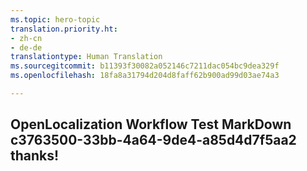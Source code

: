 ```yaml
---
ms.topic: hero-topic
translation.priority.ht:
- zh-cn
- de-de
translationtype: Human Translation
ms.sourcegitcommit: b11393f30082a052146c7211dac054bc9dea329f
ms.openlocfilehash: 18fa8a31794d204d8faff62b900ad99d03ae74a3

---
```

## OpenLocalization Workflow Test MarkDown c3763500-33bb-4a64-9de4-a85d4d7f5aa2 thanks!



<!--HONumber=Jul16_HO3-->


